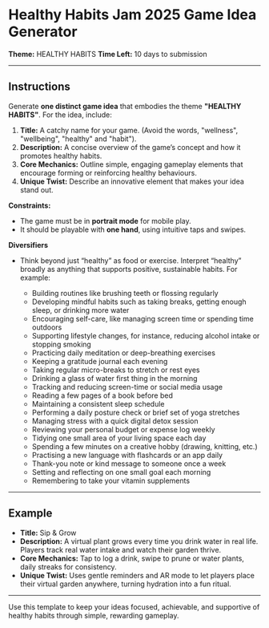 # Healthy Habits Jam 2025 Game Idea Generator

**Theme:** HEALTHY HABITS
**Time Left:** 10 days to submission

---

## Instructions

Generate **one distinct game idea** that embodies the theme **"HEALTHY HABITS"**. For the idea, include:

1. **Title:** A catchy name for your game. (Avoid the words, "wellness", "wellbeing", "healthy" and "habit"). 
2. **Description:** A concise overview of the game’s concept and how it promotes healthy habits.
3. **Core Mechanics:** Outline simple, engaging gameplay elements that encourage forming or reinforcing healthy behaviours.
4. **Unique Twist:** Describe an innovative element that makes your idea stand out.

**Constraints:**

* The game must be in **portrait mode** for mobile play.
* It should be playable with **one hand**, using intuitive taps and swipes.

**Diversifiers**

* Think beyond just “healthy” as food or exercise. Interpret “healthy” broadly as anything that supports positive, sustainable habits. For example:

  * Building routines like brushing teeth or flossing regularly
  * Developing mindful habits such as taking breaks, getting enough sleep, or drinking more water
  * Encouraging self-care, like managing screen time or spending time outdoors
  * Supporting lifestyle changes, for instance, reducing alcohol intake or stopping smoking
  * Practicing daily meditation or deep-breathing exercises
  * Keeping a gratitude journal each evening
  * Taking regular micro-breaks to stretch or rest eyes
  * Drinking a glass of water first thing in the morning
  * Tracking and reducing screen-time or social media usage
  * Reading a few pages of a book before bed
  * Maintaining a consistent sleep schedule
  * Performing a daily posture check or brief set of yoga stretches
  * Managing stress with a quick digital detox session
  * Reviewing your personal budget or expense log weekly
  * Tidying one small area of your living space each day
  * Spending a few minutes on a creative hobby (drawing, knitting, etc.)
  * Practising a new language with flashcards or an app daily
  * Thank-you note or kind message to someone once a week
  * Setting and reflecting on one small goal each morning
  * Remembering to take your vitamin supplements

---

## Example

* **Title:** Sip & Grow
* **Description:** A virtual plant grows every time you drink water in real life. Players track real water intake and watch their garden thrive.
* **Core Mechanics:** Tap to log a drink, swipe to prune or water plants, daily streaks for consistency.
* **Unique Twist:** Uses gentle reminders and AR mode to let players place their virtual garden anywhere, turning hydration into a fun ritual.

---

Use this template to keep your ideas focused, achievable, and supportive of healthy habits through simple, rewarding gameplay.
